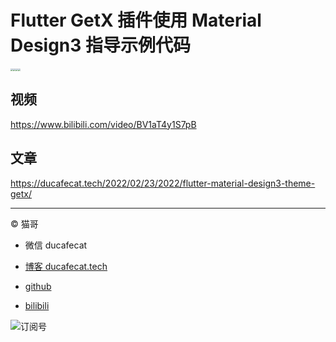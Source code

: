 # Flutter GetX 插件使用 Material Design3 指导示例代码

<img src="https://ducafecat.oss-cn-beijing.aliyuncs.com/podcast/20220225123720.png" style="zoom:25%;float:left;" />
<img src="https://ducafecat.oss-cn-beijing.aliyuncs.com/podcast/20220225123759.png" style="zoom:25%;float:left;" />
<img src="https://ducafecat.oss-cn-beijing.aliyuncs.com/podcast/20220225123818.png" style="zoom:25%;float:left;" />
<img src="https://ducafecat.oss-cn-beijing.aliyuncs.com/podcast/20220225123837.png" style="zoom:25%;" />

## 视频

https://www.bilibili.com/video/BV1aT4y1S7pB

## 文章

https://ducafecat.tech/2022/02/23/2022/flutter-material-design3-theme-getx/

---

© 猫哥

- 微信 ducafecat

- [博客 ducafecat.tech](https://ducafecat.tech/)

- [github](https://github.com/ducafecat)

- [bilibili](https://space.bilibili.com/404904528)

![订阅号](https://ducafecat.tech/img/banner-gzh.png)
